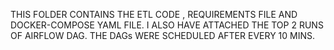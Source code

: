 THIS FOLDER CONTAINS THE ETL CODE , REQUIREMENTS FILE AND DOCKER-COMPOSE YAML FILE. I ALSO HAVE ATTACHED THE TOP 2 RUNS OF AIRFLOW DAG. THE DAGs WERE SCHEDULED AFTER EVERY 10 MINS.

